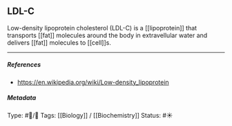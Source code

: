 ## LDL-C  # 

Low-density lipoprotein cholesterol (LDL-C) is a [[lipoprotein]] that transports [[fat]] molecules around the body in extravellular water and delivers [[fat]] molecules to [[cell]]s.

___

##### References

- https://en.wikipedia.org/wiki/Low-density_lipoprotein

##### Metadata

Type: #🔵/🔵 
Tags: [[Biology]] / [[Biochemistry]]
Status: #☀️ 